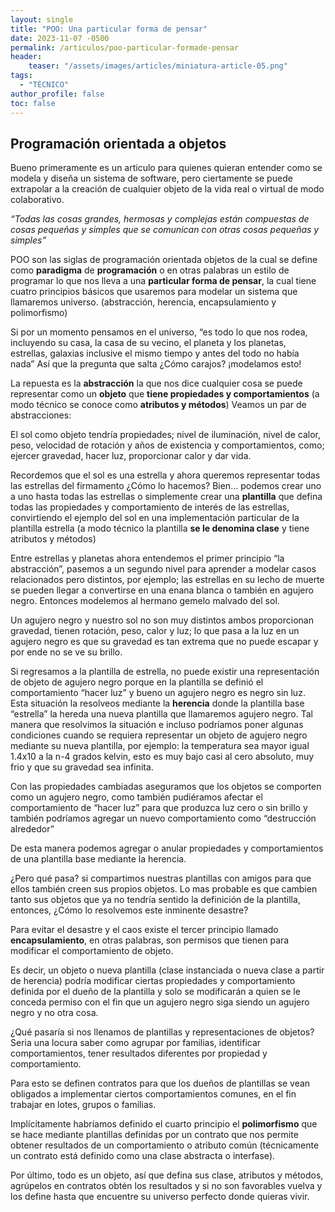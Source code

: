 ```yaml
---
layout: single
title: "POO: Una particular forma de pensar"
date: 2023-11-07 -0500
permalink: /articulos/poo-particular-formade-pensar
header:
    teaser: "/assets/images/articles/miniatura-article-05.png"
tags:
  - "TÉCNICO"
author_profile: false
toc: false
---
```


## Programación orientada a objetos

Bueno primeramente es un articulo para quienes quieran entender como se modela y diseña un sistema de software, pero ciertamente se puede extrapolar a la creación de cualquier objeto de la vida real o virtual de modo colaborativo.

*“Todas las cosas grandes, hermosas y complejas están compuestas de cosas pequeñas y simples que se comunican con otras cosas pequeñas y simples”*

POO son las siglas de programación orientada objetos de la cual se define como **paradigma** de **programación** o en otras palabras un estilo de programar lo que nos lleva a una **particular forma de pensar**, la cual tiene cuatro principios básicos que usaremos para modelar un sistema que llamaremos universo. (abstracción, herencia, encapsulamiento y polimorfismo)

Si por un momento pensamos en el universo, “es todo lo que nos rodea, incluyendo su casa, la casa de su vecino, el planeta y los planetas, estrellas, galaxias inclusive el mismo tiempo y antes del todo no había nada” Así que la pregunta que salta ¿Cómo carajos? ¡modelamos esto!

La repuesta es la **abstracción** la que nos dice cualquier cosa se puede representar como un **objeto** que **tiene propiedades y comportamientos** (a modo técnico se conoce como **atributos y métodos**) Veamos un par de abstracciones:

El sol como objeto tendría propiedades; nivel de iluminación, nivel de calor, peso, velocidad de rotación y años de existencia y comportamientos, como; ejercer gravedad, hacer luz, proporcionar calor y dar vida.

Recordemos que el sol es una estrella y ahora queremos representar todas las estrellas del firmamento ¿Cómo lo hacemos? Bien… podemos crear uno a uno hasta todas las estrellas o simplemente crear una **plantilla** que defina todas las propiedades y comportamiento de interés de las estrellas, convirtiendo el ejemplo del sol en una implementación particular de la plantilla estrella (a modo técnico la plantilla **se le denomina clase** y tiene atributos y métodos) 

Entre estrellas y planetas ahora entendemos el primer principio “la abstracción”, pasemos a un segundo nivel para aprender a modelar casos relacionados pero distintos, por ejemplo; las estrellas en su lecho de muerte se pueden llegar a convertirse en una enana blanca o también en agujero negro. Entonces modelemos al hermano gemelo malvado del sol.

Un agujero negro y nuestro sol no son muy distintos ambos proporcionan gravedad, tienen rotación, peso, calor y luz; lo que pasa a la luz en un agujero negro es que su gravedad es tan extrema que no puede escapar y por ende no se ve su brillo.

Si regresamos a la plantilla de estrella, no puede existir una representación de objeto de agujero negro porque en la plantilla se definió el comportamiento “hacer luz” y bueno un agujero negro es negro sin luz. Esta situación la resolveos mediante la **herencia** donde la plantilla base “estrella” la hereda una nueva plantilla que llamaremos agujero negro. Tal manera que resolvimos la situación e incluso podríamos poner algunas condiciones cuando se requiera representar un objeto de agujero negro mediante su nueva plantilla, por ejemplo: la temperatura sea mayor igual 1.4x10 a la n-4 grados kelvin, esto es muy bajo casi al cero absoluto, muy frio y que su gravedad sea infinita.

Con las propiedades cambiadas aseguramos que los objetos se comporten como un agujero negro, como también pudiéramos afectar el comportamiento de “hacer luz” para que produzca luz cero o sin brillo y también podríamos agregar un nuevo comportamiento como “destrucción alrededor”

De esta manera podemos agregar o anular propiedades y comportamientos de una plantilla base mediante la herencia.

¿Pero qué pasa? si compartimos nuestras plantillas con amigos para que ellos también creen sus propios objetos. Lo mas probable es que cambien tanto sus objetos que ya no tendría sentido la definición de la plantilla, entonces, ¿Cómo lo resolvemos este inminente desastre?

Para evitar el desastre y el caos existe el tercer principio llamado **encapsulamiento**, en otras palabras, son permisos que tienen para modificar el comportamiento de objeto.

Es decir, un objeto o nueva plantilla (clase instanciada o nueva clase a partir de herencia) podría modificar ciertas propiedades y comportamiento definida por el dueño de la plantilla y solo se modificarán a quien se le conceda permiso con el fin que un agujero negro siga siendo un agujero negro y no otra cosa.

¿Qué pasaría si nos llenamos de plantillas y representaciones de objetos? Seria una locura saber como agrupar por familias, identificar comportamientos, tener resultados diferentes por propiedad y comportamiento. 

Para esto se definen contratos para que los dueños de plantillas se vean obligados a implementar ciertos comportamientos comunes, en el fin trabajar en lotes, grupos o familias.

Implícitamente habríamos definido el cuarto principio el **polimorfismo** que se hace mediante plantillas definidas por un contrato que nos permite obtener resultados de un comportamiento o atributo común (técnicamente un contrato está definido como una clase abstracta o interfase).

Por último, todo es un objeto, así que defina sus clase, atributos y métodos, agrúpelos en contratos obtén los resultados y si no son favorables vuelva y los define hasta que encuentre su universo perfecto donde quieras vivir.

